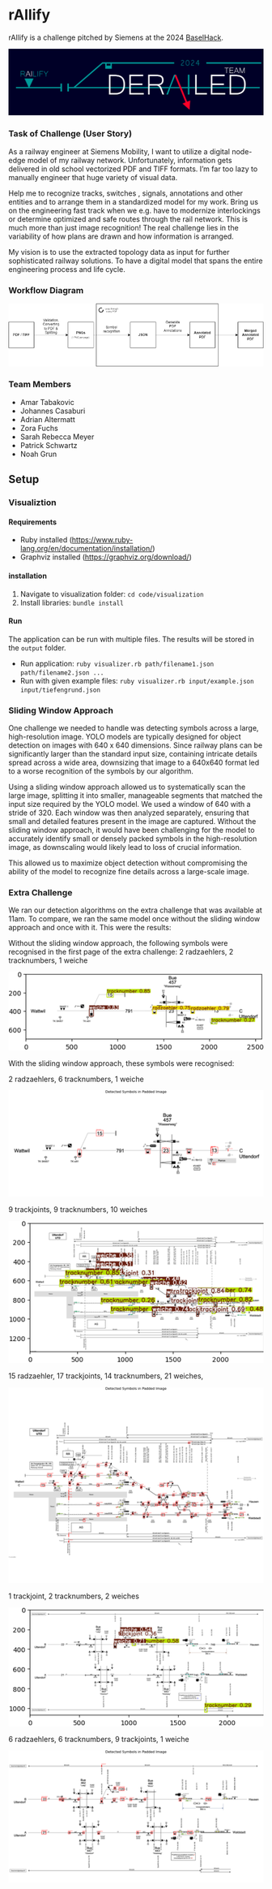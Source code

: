 # rAIlify
rAIlify is a challenge pitched by Siemens at the 2024 [BaselHack](https://www.baselhack.ch/). 

![Logo derailed](assets/img/logo_png_w_bg.png)


### Task of Challenge (User Story)
As a railway engineer at Siemens Mobility, I want to utilize a digital node-edge model of my railway network. Unfortunately, information gets delivered in old school vectorized PDF and TIFF formats. I’m far too lazy to manually engineer that huge variety of visual data.

Help me to recognize tracks, switches , signals, annotations and other entities and to arrange them in a standardized model for my work. Bring us on the engineering fast track when we e.g. have to modernize interlockings or determine optimized and safe routes through the rail network. This is much more than just image recognition! The real challenge lies in the variability of how plans are drawn and how information is arranged.

My vision is to use the extracted topology data as input for further sophisticated railway solutions. To have a digital model that spans the entire engineering process and life cycle.

### Workflow Diagram
![Workflow Diagram](documentation/Dataflow_diagram_png.png)

### Team Members 
* Amar Tabakovic
* Johannes Casaburi
* Adrian Altermatt
* Zora Fuchs
* Sarah Rebecca Meyer
* Patrick Schwartz
* Noah Grun

## Setup

### Visualiztion

#### Requirements

- Ruby installed (https://www.ruby-lang.org/en/documentation/installation/)
- Graphviz installed (https://graphviz.org/download/)

#### installation

1. Navigate to visualization folder: `cd code/visualization`
2. Install libraries: `bundle install`

#### Run

The application can be run with multiple files. The results will be stored in the `output` folder.

- Run application: `ruby visualizer.rb path/filename1.json path/filename2.json ...`
- Run with given example files: `ruby visualizer.rb input/example.json input/tiefengrund.json`

### Sliding Window Approach
One challenge we needed to handle was detecting symbols across a large, high-resolution image. YOLO models are typically designed for object detection on images with 640 x 640 dimensions. Since railway plans can be significantly larger than the standard input size, containing intricate details spread across a wide area, downsizing that image to a 640x640 format led to a worse recognition of the symbols by our algorithm. 

Using a sliding window approach allowed us to systematically scan the large image, splitting it into smaller, manageable segments that matched the input size required by the YOLO model. We used a window of 640 with a stride of 320. Each window was then analyzed separately, ensuring that small and detailed features present in the image are captured. Without the sliding window approach, it would have been challenging for the model to accurately identify small or densely packed symbols in the high-resolution image, as downscaling would likely lead to loss of crucial information.

This allowed us to maximize object detection without compromising the ability of the model to recognize fine details across a large-scale image.

### Extra Challenge
We ran our detection algorithms on the extra challenge that was available at 11am. To compare, we ran the same model once without the sliding window approach and once with it. 
This were the results:

Without the sliding window approach, the following symbols were recognised in the first page of the extra challenge:
2 radzaehlers, 2 tracknumbers, 1 weiche

![Extra 1 Before](assets/img/extra1_before.png)

With the sliding window approach, these symbols were recognised:

2 radzaehlers, 6 tracknumbers, 1 weiche

![Extra 1 After](assets/img/extra1_after.png)

9 trackjoints, 9 tracknumbers, 10 weiches

![Extra 2 Before](assets/img/extra3_before.png)

15 radzaehler, 17 trackjoints, 14 tracknumbers, 21 weiches, 

![Extra 2 After](assets/img/extra2_after.png)

1 trackjoint, 2 tracknumbers, 2 weiches

![Extra 3 Before](assets/img/extra2_before.png)

6 radzaehlers, 6 tracknumbers, 9 trackjoints, 1 weiche

![Extra 3 After](assets/img/extra3_after.png)
